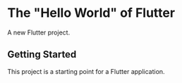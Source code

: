 # The "Hello World" of Flutter 

A new Flutter project.

## Getting Started

This project is a starting point for a Flutter application.


